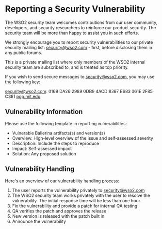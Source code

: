 # Reporting a Security Vulnerability

The WSO2 security team welcomes contributions from our user community, developers, and security researchers to reinforce our product security. The security team will be more than happy to assist you in such efforts.

We strongly encourage you to report security vulnerabilities to our private security mailing list: [security@wso2.com](mailto:security@wso2.com) - first, before disclosing them in any public forums.

This is a private mailing list where only members of the WSO2 internal security team are subscribed to, and is treated as top priority.

If you wish to send secure messages to [security@wso2.com](mailto:security@wso2.com), you may use the following key:

security@wso2.com: 0168 DA26 2989 0DB9 4ACD  8367 E683 061E 2F85 C381 [pgp.mit.edu](https://pgp.surfnet.nl/pks/lookup?op=vindex&fingerprint=on&search=0xE683061E2F85C381)

## Vulnerability Information

Please use the following template in reporting vulnerabilities:

- Vulnerable Ballerina artifacts(s) and version(s)
- Overview: High-level overview of the issue and self-assessed severity
- Description: Include the steps to reproduce
- Impact: Self-assessed impact
- Solution: Any proposed solution

## Vulnerability Handling

Here's an overview of our vulnerability handling process:

1. The user reports the vulnerability privately to [security@wso2.com](mailto:security@wso2.com)
2. The WSO2 security team works privately with the user to resolve the vulnerability. The initial response time will be less than one hour
3. Fix the vulnerability and provide a patch for internal QA testing
4. QA verifies the patch and approves the release
5. New version is released with the patch built in
6. Announce the vulnerability
